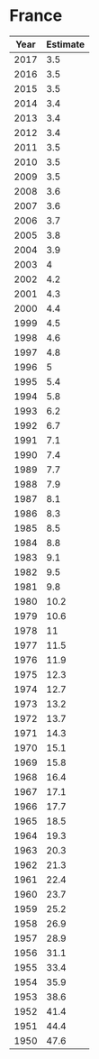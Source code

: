 # France

| Year | Estimate |
| ---- | -------- |
| 2017 | 3.5 |
| 2016 | 3.5 |
| 2015 | 3.5 |
| 2014 | 3.4 |
| 2013 | 3.4 |
| 2012 | 3.4 |
| 2011 | 3.5 |
| 2010 | 3.5 |
| 2009 | 3.5 |
| 2008 | 3.6 |
| 2007 | 3.6 |
| 2006 | 3.7 |
| 2005 | 3.8 |
| 2004 | 3.9 |
| 2003 | 4 |
| 2002 | 4.2 |
| 2001 | 4.3 |
| 2000 | 4.4 |
| 1999 | 4.5 |
| 1998 | 4.6 |
| 1997 | 4.8 |
| 1996 | 5 |
| 1995 | 5.4 |
| 1994 | 5.8 |
| 1993 | 6.2 |
| 1992 | 6.7 |
| 1991 | 7.1 |
| 1990 | 7.4 |
| 1989 | 7.7 |
| 1988 | 7.9 |
| 1987 | 8.1 |
| 1986 | 8.3 |
| 1985 | 8.5 |
| 1984 | 8.8 |
| 1983 | 9.1 |
| 1982 | 9.5 |
| 1981 | 9.8 |
| 1980 | 10.2 |
| 1979 | 10.6 |
| 1978 | 11 |
| 1977 | 11.5 |
| 1976 | 11.9 |
| 1975 | 12.3 |
| 1974 | 12.7 |
| 1973 | 13.2 |
| 1972 | 13.7 |
| 1971 | 14.3 |
| 1970 | 15.1 |
| 1969 | 15.8 |
| 1968 | 16.4 |
| 1967 | 17.1 |
| 1966 | 17.7 |
| 1965 | 18.5 |
| 1964 | 19.3 |
| 1963 | 20.3 |
| 1962 | 21.3 |
| 1961 | 22.4 |
| 1960 | 23.7 |
| 1959 | 25.2 |
| 1958 | 26.9 |
| 1957 | 28.9 |
| 1956 | 31.1 |
| 1955 | 33.4 |
| 1954 | 35.9 |
| 1953 | 38.6 |
| 1952 | 41.4 |
| 1951 | 44.4 |
| 1950 | 47.6 |